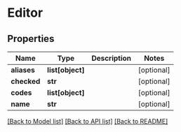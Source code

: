 # Editor

## Properties
Name | Type | Description | Notes
------------ | ------------- | ------------- | -------------
**aliases** | **list[object]** |  | [optional] 
**checked** | **str** |  | [optional] 
**codes** | **list[object]** |  | [optional] 
**name** | **str** |  | [optional] 

[[Back to Model list]](../README.md#documentation-for-models) [[Back to API list]](../README.md#documentation-for-api-endpoints) [[Back to README]](../README.md)

